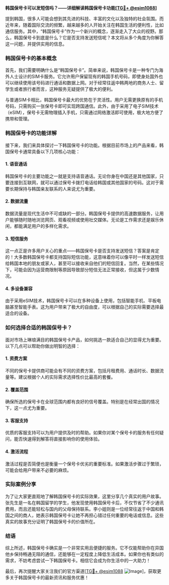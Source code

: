 **韩国保号卡可以发短信吗？——详细解读韩国保号卡功能[[TG💪+ @esim1088](https://t.me/s/esim1088)]**

提到韩国，很多人可能会想到其先进的科技、丰富的文化以及独特的社会氛围。而近年来，随着国际交流的频繁，越来越多的人开始关注在韩国生活的便利性，比如通信服务。其中，“韩国保号卡”作为一个新兴的概念，逐渐走入了大众的视野。那么，韩国保号卡到底是什么？它是否支持发送短信呢？本文将从多个角度为你解答这一问题，并提供实用的信息。

### 韩国保号卡的基本概念

首先，我们需要明确什么是“韩国保号卡”。简单来说，韩国保号卡是一种专门为海外人士设计的SIM卡服务。它允许用户保留现有的韩国手机号码，即使身处国外也可以继续使用该号码进行通话和数据上网。对于经常往返中韩两地的商务人士、留学生或者旅行者而言，这种服务无疑提供了极大的便利。

与普通SIM卡相比，韩国保号卡最大的优势在于灵活性。用户无需更换原有的手机号码，只需购买一张保号卡即可实现跨国通信。此外，由于采用了电子SIM技术（eSIM），保号卡无需物理插入手机，只需通过网络激活即可使用，极大地方便了携带和管理。

### 韩国保号卡的功能详解

接下来，我们来具体探讨一下韩国保号卡的功能。根据目前市场上的产品来看，韩国保号卡通常具备以下几项核心功能：

#### 1. **语音通话**
   韩国保号卡的主要功能之一就是支持语音通话。无论你身在中国还是其他国家，只要连接到互联网，就可以通过保号卡拨打电话给韩国或其他国家的号码。这对于需要长期保持与韩国亲友联系的人来说尤为重要。

#### 2. **数据流量**
   数据流量是现代生活中不可或缺的一部分。韩国保号卡提供的高速数据服务，让用户能够随时随地浏览网页、观看视频或使用社交媒体。无论是工作需求还是娱乐休闲，都能满足用户的多样化需求。

#### 3. **短信服务**
   这一点正是许多用户关心的重点——韩国保号卡是否支持发送短信？答案是肯定的！大多数韩国保号卡都支持国际短信功能，这意味着你可以像平时一样发送短信给韩国本地的朋友或家人，甚至可以接收来自他们的短信回复。当然，在某些情况下，可能会因为运营商限制等原因导致部分短信无法正常接收，但这属于少数情况。

#### 4. **多设备兼容**
   由于采用eSIM技术，韩国保号卡可以在多种设备上使用，包括智能手机、平板电脑甚至智能手表。这为用户带来了极大的自由度，可以根据自己的实际需要选择最适合的设备。

### 如何选择合适的韩国保号卡？

面对市场上琳琅满目的韩国保号卡产品，如何挑选一款适合自己的显得尤为重要。以下几点可以帮助你做出明智的选择：

#### 1. **资费方案**
   不同的保号卡提供商可能会有不同的资费方案，包括月租费用、通话时长、数据流量等。建议根据个人的实际需求选择性价比最高的套餐。

#### 2. **覆盖范围**
   确保所选的保号卡在全球范围内都有良好的信号覆盖。特别是在经常出国的情况下，这一点尤为重要。

#### 3. **客服支持**
   优质的客服支持可以为用户提供及时的帮助。如果你对某个保号卡的服务有任何疑问，能否快速得到解答将直接影响你的使用体验。

#### 4. **激活流程**
   激活过程是否简便也是衡量一个保号卡优劣的重要标准。如果激活步骤过于繁琐，可能会给用户带来不必要的麻烦。

### 实际案例分享

为了让大家更直观地了解韩国保号卡的实际效果，这里分享几个真实的用户故事。张先生是一名在韩国留学的学生，他发现使用韩国保号卡后，不仅节省了不少通讯费用，而且还能轻松与国内的父母保持联系。李小姐则是一位经常往返于中国和韩国之间的商人，她表示韩国保号卡让她不再担心错过任何重要的电话或信息。这些真实的故事充分证明了韩国保号卡的价值所在。

### 结语

综上所述，韩国保号卡确实是一个非常实用且便捷的服务。它不仅能帮助你在异国他乡保持畅通无阻的通信，还能够在一定程度上降低生活成本。如果你也有类似的需求，不妨考虑尝试一下韩国保号卡。相信它会成为你生活中的一大助力！

最后，再次提醒大家关注我们的官方渠道[[TG💪+ @esim1088](https://t.me/s/esim1088) ![Image](https://i.postimg.cc/4NQfJmqS/Snipaste-2025-05-13-00-14-12.png)]，获取更多关于韩国保号卡的最新资讯和服务优惠！